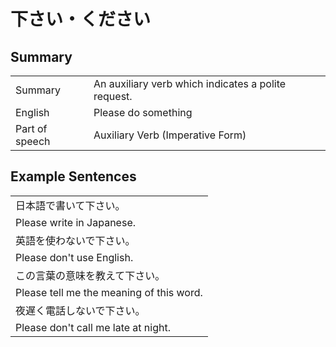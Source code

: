 # 下さい・ください

## Summary

<table><tr>   <td>Summary</td>   <td>An auxiliary verb which indicates a polite request.</td></tr><tr>   <td>English</td>   <td>Please do something</td></tr><tr>   <td>Part of speech</td>   <td>Auxiliary Verb (Imperative Form)</td></tr></table>

## Example Sentences

<table><tr><td>日本語で書いて下さい。</td></tr><tr><td>Please write in Japanese.</td></tr><tr><td>英語を使わないで下さい。</td></tr><tr><td>Please don't use English.</td></tr><tr><td>この言葉の意味を教えて下さい。</td></tr><tr><td>Please tell me the meaning of this word.</td></tr><tr><td>夜遅く電話しないで下さい。</td></tr><tr><td>Please don't call me late at night.</td></tr></table>

